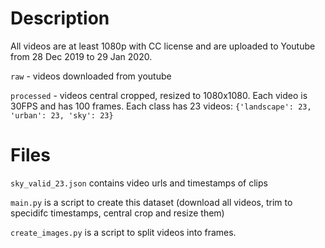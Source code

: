 # Description
All videos are at least 1080p with CC license and are uploaded to Youtube from 28 Dec 2019 to 29 Jan 2020. 

`raw` - videos downloaded from youtube

`processed` - videos central cropped, resized to 1080x1080. Each video is 30FPS and has 100 frames. Each class has 23 videos: `{'landscape': 23, 'urban': 23, 'sky': 23}`

# Files
`sky_valid_23.json` contains video urls and timestamps of clips

`main.py` is a script to create this dataset (download all videos, trim to specidifc timestamps, central crop and resize them)

`create_images.py` is a script to split videos into frames.
